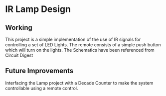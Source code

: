 # IR Lamp Design

## Working
This project is a simple implementation of the use of IR signals for controlling a set of LED Lights. The remote consists of a simple push button which will turn on the lights.
The Schematics have been referenced from Circuit Digest

## Future Improvements
Interfacing the Lamp project with a Decade Counter to make the system controllable using a remote control.